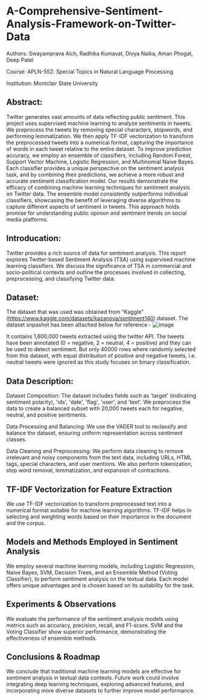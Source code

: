 # A-Comprehensive-Sentiment-Analysis-Framework-on-Twitter-Data

Authors: Swayamprava Aich, Radhika Kumavat, Divya Naika, Aman Phogat, Deep Patel

Course: APLN-552: Special Topics in Natural Language Processing

Institution: Montclair State University

## Abstract:

Twitter generates vast amounts of data reflecting public sentiment. This project uses supervised machine learning to analyze sentiments in tweets. We preprocess the tweets by removing special characters, stopwords, and performing lemmatization. We then apply TF-IDF vectorization to transform the preprocessed tweets into a numerical format, capturing the importance of words in each tweet relative to the entire dataset.
To improve prediction accuracy, we employ an ensemble of classifiers, including Random Forest, Support Vector Machine, Logistic Regression, and Multinomial Naive Bayes. Each classifier provides a unique perspective on the sentiment analysis task, and by combining their predictions, we achieve a more robust and accurate sentiment classification model.
Our results demonstrate the efficacy of combining machine learning techniques for sentiment analysis on Twitter data. The ensemble model consistently outperforms individual classifiers, showcasing the benefit of leveraging diverse algorithms to capture different aspects of sentiment in tweets. This approach holds promise for understanding public opinion and sentiment trends on social media platforms.

## Introducation:

Twitter provides a rich source of data for sentiment analysis. This report explores Twitter-based Sentiment Analysis (TSA) using supervised machine learning classifiers. We discuss the significance of TSA in commercial and socio-political contexts and outline the processes involved in collecting, preprocessing, and classifying Twitter data.

## Dataset:
The dataset that was used was obtained from “Kaggle” (https://www.kaggle.com/datasets/kazanova/sentiment140) dataset. The dataset snpashot has been attached below for reference -
![image](https://github.com/AichSwayamprava/A-Comprehensive-Sentiment-Analysis-Framework-on-Twitter-Data/assets/128501002/e7144ea9-4c76-4aa0-896d-3daf2c4468fa)

It contains 1,600,000 tweets extracted using the twitter API. The tweets have been annotated (0 = negative, 2 = neutral, 4 = positive) and they can be used to detect sentiment. But only 40000 rows where randomly selected from this dataset, with equal distribution of positive and negative tweets, i.e. neutral tweets were ignored as this study focuses on binary classification.

## Data Description:

Dataset Composition: The dataset includes fields such as 'target' (indicating sentiment polarity), 'ids', 'date', 'flag', 'user', and 'text'. We preprocess the data to create a balanced subset with 20,000 tweets each for negative, neutral, and positive sentiments.

Data Processing and Balancing: We use the VADER tool to reclassify and balance the dataset, ensuring uniform representation across sentiment classes.

Data Cleaning and Preprocessing: We perform data cleaning to remove irrelevant and noisy components from the text data, including URLs, HTML tags, special characters, and user mentions. We also perform tokenization, stop word removal, lemmatization, and expansion of contractions.

## TF-IDF Vectorization for Feature Extraction
We use TF-IDF vectorization to transform preprocessed text into a numerical format suitable for machine learning algorithms. TF-IDF helps in selecting and weighting words based on their importance in the document and the corpus.

## Models and Methods Employed in Sentiment Analysis
We employ several machine learning models, including Logistic Regression, Naive Bayes, SVM, Decision Trees, and an Ensemble Method (Voting Classifier), to perform sentiment analysis on the textual data. Each model offers unique advantages and is chosen based on its suitability for the task.

## Experiments & Observations
We evaluate the performance of the sentiment analysis models using metrics such as accuracy, precision, recall, and F1-score. SVM and the Voting Classifier show superior performance, demonstrating the effectiveness of ensemble methods.

## Conclusions & Roadmap
We conclude that traditional machine learning models are effective for sentiment analysis in textual data contexts. Future work could involve integrating deep learning techniques, exploring advanced features, and incorporating more diverse datasets to further improve model performance.


